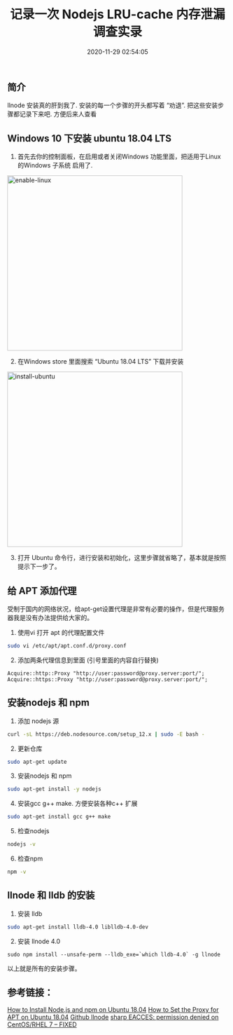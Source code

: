 ﻿---
layout: post
title: "记录一次 Nodejs LRU-cache 内存泄漏调查实录"
date: 2020-11-29 02:54:05
comments: true
categories: 
- 后端框架与技术 
tags: 
- nodejs
- llnode
- v8
---

## 简介

llnode 安装真的肝到我了. 安装的每一个步骤的开头都写着 “劝退”. 把这些安装步骤都记录下来吧. 方便后来人查看


## Windows 10 下安装 ubuntu 18.04 LTS

1. 首先去你的控制面板，在启用或者关闭Windows 功能里面，把适用于Linux 的Windows 子系统 启用了.

<img src="/static/image/1.enable-linux.png" title="enable-linux" width="400"/>

2. 在Windows store 里面搜索 “Ubuntu 18.04 LTS” 下载并安装

<img src="/static/image/2.install-ubuntu.png" title="install-ubuntu" width="400"/>

3. 打开 Ubuntu 命令行，进行安装和初始化，这里步骤就省略了，基本就是按照提示下一步了。 

## 给 APT 添加代理 

受制于国内的网络状况，给apt-get设置代理是非常有必要的操作，但是代理服务器我是没有办法提供给大家的。

1. 使用vi 打开 apt 的代理配置文件
``` bash
sudo vi /etc/apt/apt.conf.d/proxy.conf
```
2. 添加两条代理信息到里面 (引号里面的内容自行替换)
``` text
Acquire::http::Proxy "http://user:password@proxy.server:port/";
Acquire::https::Proxy "http://user:password@proxy.server:port/";
```
## 安装nodejs 和 npm
1. 添加 nodejs 源
```bash
curl -sL https://deb.nodesource.com/setup_12.x | sudo -E bash -
```

2. 更新仓库
```bash
sudo apt-get update
```

3. 安装nodejs 和 npm
```bash
sudo apt-get install -y nodejs
```

4. 安装gcc g++ make. 方便安装各种c++ 扩展
```bash
sudo apt-get install gcc g++ make
```

5. 检查nodejs
```bash
nodejs -v
```
6. 检查npm
```bash
npm -v
```

## llnode 和 lldb 的安装

1. 安装 lldb 
```bash
sudo apt-get install lldb-4.0 liblldb-4.0-dev
```

2. 安装 llnode 4.0
```
sudo npm install --unsafe-perm --lldb_exe=`which lldb-4.0` -g llnode
```

以上就是所有的安装步骤。

## 参考链接：

[How to Install Node.js and npm on Ubuntu 18.04](https://linuxize.com/post/how-to-install-node-js-on-ubuntu-18.04/)
[How to Set the Proxy for APT on Ubuntu 18.04](https://www.serverlab.ca/tutorials/linux/administration-linux/how-to-set-the-proxy-for-apt-for-ubuntu-18-04/)
[Github llnode](https://github.com/nodejs/llnode)
[sharp EACCES: permission denied on CentOS/RHEL 7 – FIXED](https://geekflare.com/sharp-eacces-permission-denied-fixed/)
